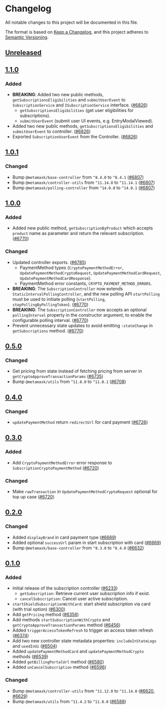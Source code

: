 # Changelog

All notable changes to this project will be documented in this file.

The format is based on [Keep a Changelog](https://keepachangelog.com/en/1.0.0/),
and this project adheres to [Semantic Versioning](https://semver.org/spec/v2.0.0.html).

## [Unreleased]

## [1.1.0]

### Added

- **BREAKING**: Added two new public methods, `getSubscriptionsEligibilities` and `submitUserEvent` to `SubscriptionService` and `ISubscriptionService` interface. ([#6826](https://github.com/MetaMask/core/pull/6826))
  - `getSubscriptionsEligibilities` (get user eligibilities for subscriptions).
  - `submitUserEvent` (submit user UI events, e.g. EntryModalViewed).
- Added two new public methods, `getSubscriptionsEligibilities` and `submitUserEvent` to controller. ([#6826](https://github.com/MetaMask/core/pull/6826))
- Exported `SubscriptionUserEvent` from the Controller. ([#6826](https://github.com/MetaMask/core/pull/6826))

## [1.0.1]

### Changed

- Bump `@metamask/base-controller` from `^8.4.0` to `^8.4.1` ([#6807](https://github.com/MetaMask/core/pull/6807))
- Bump `@metamask/controller-utils` from `^11.14.0` to `^11.14.1` ([#6807](https://github.com/MetaMask/core/pull/6807))
- Bump `@metamask/polling-controller` from `^14.0.0` to `^14.0.1` ([#6807](https://github.com/MetaMask/core/pull/6807))

## [1.0.0]

### Added

- Added new public method, `getSubscriptionByProduct` which accepts `product` name as parameter and return the relevant subscription. ([#6770](https://github.com/MetaMask/core/pull/6770))

### Changed

- Updated controller exports. ([#6785](https://github.com/MetaMask/core/pull/6785))
  - PaymentMethod types (`CryptoPaymentMethodError`, `UpdatePaymentMethodCryptoRequest`, `UpdatePaymentMethodCardRequest`, `UpdatePaymentMethodCardResponse`).
  - PaymentMethod error constants, `CRYPTO_PAYMENT_METHOD_ERRORS`.
- **BREAKING**: The `SubscriptionController` now extends `StaticIntervalPollingController`, and the new polling API `startPolling` must be used to initiate polling (`startPolling`, `stopPollingByPollingToken`). ([#6770](https://github.com/MetaMask/core/pull/6770))
- **BREAKING**: The `SubscriptionController` now accepts an optional `pollingInterval` property in the constructor argument, to enable the configurable polling interval. ([#6770](https://github.com/MetaMask/core/pull/6770))
- Prevent unnecessary state updates to avoid emitting `:stateChange` in `getSubscriptions` method. ([#6770](https://github.com/MetaMask/core/pull/6770))

## [0.5.0]

### Changed

- Get pricing from state instead of fetching pricing from server in `getCryptoApproveTransactionParams` ([#6735](https://github.com/MetaMask/core/pull/6735))
- Bump `@metamask/utils` from `^11.8.0` to `^11.8.1` ([#6708](https://github.com/MetaMask/core/pull/6708))

## [0.4.0]

### Changed

- `updatePaymentMethod` return `redirectUrl` for card payment ([#6726](https://github.com/MetaMask/core/pull/6726))

## [0.3.0]

### Added

- Add `CryptoPaymentMethodError` error response to `SubscriptionCryptoPaymentMethod` ([#6720](https://github.com/MetaMask/core/pull/6720))

### Changed

- Make `rawTransaction` in `UpdatePaymentMethodCryptoRequest` optional for top up case ([#6720](https://github.com/MetaMask/core/pull/6720))

## [0.2.0]

### Changed

- Added `displayBrand` in card payment type ([#6669](https://github.com/MetaMask/core/pull/6669))
- Added optional `successUrl` param in start subscription with card ([#6669](https://github.com/MetaMask/core/pull/6669))
- Bump `@metamask/base-controller` from `^8.3.0` to `^8.4.0` ([#6632](https://github.com/MetaMask/core/pull/6632))

## [0.1.0]

### Added

- Initial release of the subscription controller ([#6233](https://github.com/MetaMask/core/pull/6233))
  - `getSubscription`: Retrieve current user subscription info if exist.
  - `cancelSubscription`: Cancel user active subscription.
- `startShieldSubscriptionWithCard`: start shield subscription via card (with trial option) ([#6300](https://github.com/MetaMask/core/pull/6300))
- Add `getPricing` method ([#6356](https://github.com/MetaMask/core/pull/6356))
- Add methods `startSubscriptionWithCrypto` and `getCryptoApproveTransactionParams` method ([#6456](https://github.com/MetaMask/core/pull/6456))
- Added `triggerAccessTokenRefresh` to trigger an access token refresh ([#6374](https://github.com/MetaMask/core/pull/6374))
- Add two new controller state metadata properties: `includeInStateLogs` and `usedInUi` ([#6504](https://github.com/MetaMask/core/pull/6504))
- Added `updatePaymentMethodCard` and `updatePaymentMethodCrypto` methods ([#6539](https://github.com/MetaMask/core/pull/6539))
- Added `getBillingPortalUrl` method ([#6580](https://github.com/MetaMask/core/pull/6580))
- Added `unCancelSubscription` method ([#6596](https://github.com/MetaMask/core/pull/6596))

### Changed

- Bump `@metamask/controller-utils` from `^11.12.0` to `^11.14.0` ([#6620](https://github.com/MetaMask/core/pull/6620), [#6629](https://github.com/MetaMask/core/pull/6629))
- Bump `@metamask/utils` from `^11.4.2` to `^11.8.0` ([#6588](https://github.com/MetaMask/core/pull/6588))

[Unreleased]: https://github.com/MetaMask/core/compare/@metamask/subscription-controller@1.1.0...HEAD
[1.1.0]: https://github.com/MetaMask/core/compare/@metamask/subscription-controller@1.0.1...@metamask/subscription-controller@1.1.0
[1.0.1]: https://github.com/MetaMask/core/compare/@metamask/subscription-controller@1.0.0...@metamask/subscription-controller@1.0.1
[1.0.0]: https://github.com/MetaMask/core/compare/@metamask/subscription-controller@0.5.0...@metamask/subscription-controller@1.0.0
[0.5.0]: https://github.com/MetaMask/core/compare/@metamask/subscription-controller@0.4.0...@metamask/subscription-controller@0.5.0
[0.4.0]: https://github.com/MetaMask/core/compare/@metamask/subscription-controller@0.3.0...@metamask/subscription-controller@0.4.0
[0.3.0]: https://github.com/MetaMask/core/compare/@metamask/subscription-controller@0.2.0...@metamask/subscription-controller@0.3.0
[0.2.0]: https://github.com/MetaMask/core/compare/@metamask/subscription-controller@0.1.0...@metamask/subscription-controller@0.2.0
[0.1.0]: https://github.com/MetaMask/core/releases/tag/@metamask/subscription-controller@0.1.0
